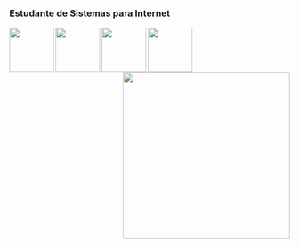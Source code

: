 ### Estudante de Sistemas para Internet

<div id="head">
  <img src="https://bobcares.com/wp-content/uploads/2022/06/mysql.png" align="left" width="80"/>
  <img src="https://upload.wikimedia.org/wikipedia/commons/thumb/6/61/HTML5_logo_and_wordmark.svg/2048px-HTML5_logo_and_wordmark.svg.png"   align="left" width="80"/>
  <img src="https://brandslogos.com/wp-content/uploads/images/large/css-logo.png" align="left" width="80"/>
  <img src="https://s3.amazonaws.com/sertify-badges/python_ocl.png" align="left" width="80"/>
  <img src="https://github.githubassets.com/images/mona-loading-dark.gif" align="right" width="300"/>
</div>
